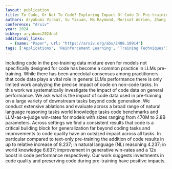 ```yaml
---
layout: publication
title: To Code, Or Not To Code? Exploring Impact Of Code In Pre-training
authors: Aryabumi Viraat, Su Yixuan, Ma Raymond, Morisot Adrien, Zhang Ivan, Locatelli Acyr, Fadaee Marzieh, Üstün Ahmet, Hooker Sara
conference: "Arxiv"
year: 2024
bibkey: aryabumi2024not
additional_links:
  - {name: "Paper", url: "https://arxiv.org/abs/2408.10914"}
tags: ['Applications', 'Reinforcement Learning', 'Training Techniques']
---
```

Including code in the pre-training data mixture even for models not specifically designed for code has become a common practice in LLMs pre-training. While there has been anecdotal consensus among practitioners that code data plays a vital role in general LLMs performance there is only limited work analyzing the precise impact of code on non-code tasks. In this work we systematically investigate the impact of code data on general performance. We ask what is the impact of code data used in pre-training on a large variety of downstream tasks beyond code generation. We conduct extensive ablations and evaluate across a broad range of natural language reasoning tasks world knowledge tasks code benchmarks and LLM-as-a-judge win-rates for models with sizes ranging from 470M to 2.8B parameters. Across settings we find a consistent results that code is a critical building block for generalization far beyond coding tasks and improvements to code quality have an outsized impact across all tasks. In particular compared to text-only pre-training the addition of code results in up to relative increase of 8.237; in natural language (NL) reasoning 4.237; in world knowledge 6.637; improvement in generative win-rates and a 12x boost in code performance respectively. Our work suggests investments in code quality and preserving code during pre-training have positive impacts.
